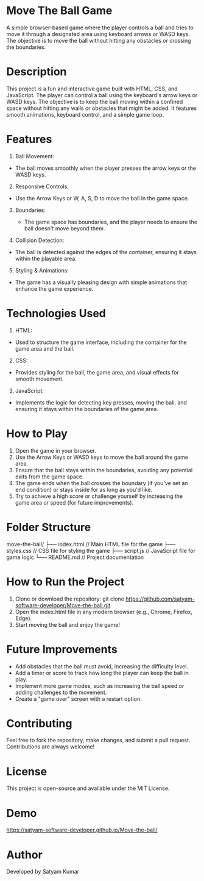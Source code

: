 # Move The Ball Game
A simple browser-based game where the player controls a ball and tries to move it through a designated area using keyboard arrows or WASD keys. The objective is to move the ball without hitting any obstacles or crossing the boundaries.
# Description
This project is a fun and interactive game built with HTML, CSS, and JavaScript. The player can control a ball using the keyboard's arrow keys or WASD keys. The objective is to keep the ball moving within a confined space without hitting any walls or obstacles that might be added. It features smooth animations, keyboard control, and a simple game loop.
# Features
 1. Ball Movement:

   - The ball moves smoothly when the player presses the arrow keys or the WASD keys.
 2. Responsive Controls:

   - Use the Arrow Keys or W, A, S, D to move the ball in the game space.
 3. Boundaries:

    - The game space has boundaries, and the player needs to ensure the ball doesn't move beyond them.
 4. Collision Detection:

  - The ball is detected against the edges of the container, ensuring it stays within the playable area.
 5. Styling & Animations:

  - The game has a visually pleasing design with simple animations that enhance the game experience.
# Technologies Used
1. HTML:

  - Used to structure the game interface, including the container for the game area and the ball.
2. CSS:

  - Provides styling for the ball, the game area, and visual effects for smooth movement.
3. JavaScript:

 - Implements the logic for detecting key presses, moving the ball, and ensuring it stays within the boundaries of the game area.
#  How to Play
1. Open the game in your browser.
2. Use the Arrow Keys or WASD keys to move the ball around the game area.
3. Ensure that the ball stays within the boundaries, avoiding any potential exits from the game space.
4. The game ends when the ball crosses the boundary (if you've set an end condition) or stays inside for as long as you'd like.
5. Try to achieve a high score or challenge yourself by increasing the game area or speed (for future improvements).
# Folder Structure
move-the-ball/
├── index.html           // Main HTML file for the game
├── styles.css           // CSS file for styling the game
├── script.js            // JavaScript file for game logic
└── README.md            // Project documentation
# How to Run the Project
1. Clone or download the repository:
  git clone https://github.com/satyam-software-developer/Move-the-ball.git
2. Open the index.html file in any modern browser (e.g., Chrome, Firefox, Edge).
3. Start moving the ball and enjoy the game!
# Future Improvements
 - Add obstacles that the ball must avoid, increasing the difficulty level.
 - Add a timer or score to track how long the player can keep the ball in play.
 - Implement more game modes, such as increasing the ball speed or adding challenges to the movement.
 - Create a "game over" screen with a restart option.
# Contributing
Feel free to fork the repository, make changes, and submit a pull request. Contributions are always welcome!
# License
This project is open-source and available under the MIT License.
# Demo
 https://satyam-software-developer.github.io/Move-the-ball/
# Author
Developed by Satyam Kumar










